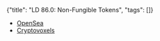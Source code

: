 {"title": "LD 86.0: Non-Fungible Tokens", "tags": []}
* [OpenSea](https://opensea.io/)
* [Cryptovoxels](https://www.cryptovoxels.com/)

